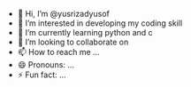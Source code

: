 - 👋 Hi, I’m @yusrizadyusof
- 👀 I’m interested in developing my coding skill
- 🌱 I’m currently learning python and c
- 💞️ I’m looking to collaborate on 
- 📫 How to reach me ...
- 😄 Pronouns: ...
- ⚡ Fun fact: ...

<!---
yusrizadyusof/yusrizadyusof is a ✨ special ✨ repository because its `README.md` (this file) appears on your GitHub profile.
You can click the Preview link to take a look at your changes.
--->
